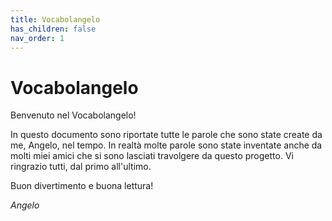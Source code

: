 ```yaml
---
title: Vocabolangelo
has_children: false
nav_order: 1
---
```


# Vocabolangelo

Benvenuto nel Vocabolangelo!

In questo documento sono riportate tutte le parole che sono state create da me, Angelo, nel tempo.
In realtà molte parole sono state inventate anche da molti miei amici che si sono lasciati travolgere da questo progetto. Vi ringrazio tutti, dal primo all'ultimo.

Buon divertimento e buona lettura!

_Angelo_
